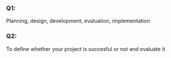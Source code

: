 ### Q1:

Planning, design, development, evaluation, implementation

### Q2:

To define whether your project is succesful or not and evaluate it
